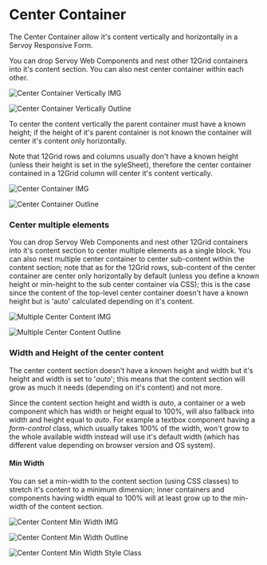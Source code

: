 # Center Container

The Center Container allow it's content vertically and horizontally in a Servoy Responsive Form.

You can drop Servoy Web Components and nest other 12Grid containers into it's content section. You can also nest center container within each other.

![Center Container Vertically IMG](../../../../extensions/layout/12grid/images/2017-10-13\_1811.png)

![Center Container Vertically Outline](../../../../extensions/layout/12grid/images/2017-10-18\_1207.png)

To center the content vertically the parent container must have a known height; if the height of it's parent container is not known the container will center it's content only horizontally.

Note that 12Grid rows and columns usually don't have a known height (unless their height is set in the syleSheet), therefore the center container contained in a 12Grid column will center it's content vertically.

![Center Container IMG](../../../../extensions/layout/12grid/images/2017-10-13\_1814.png)

![Center Container Outline](../../../../extensions/layout/12grid/images/2017-10-13\_1821.png)

### Center multiple elements

You can drop Servoy Web Components and nest other 12Grid containers into it's content section to center multiple elements as a single block. You can also nest multiple center container to center sub-content within the content section; note that as for the 12Grid rows, sub-content of the center container are center only horizontally by default (unless you define a known height or min-height to the sub center container via CSS); this is the case since the content of the top-level center container doesn't have a known height but is 'auto' calculated depending on it's content.

![Multiple Center Content IMG](../../../../extensions/layout/12grid/images/2017-10-18\_1215.png)

![Multiple Center Content Outline](../../../../extensions/layout/12grid/images/2017-10-18\_1217.png)

### Width and Height of the center content

The center content section doesn't have a known height and width but it's height and width is set to '_auto_'; this means that the content section will grow as much it needs (depending on it's content) and not more.

Since the content section height and width is _auto_, a container or a web component which has width or height equal to 100%, will also fallback into width and height equal to _auto_. For example a textbox component having a _form-control_ class, which usually takes 100% of the width, won't grow to the whole available width instead will use it's default width (which has different value depending on browser version and OS system).

#### Min Width

You can set a min-width to the content section (using CSS classes) to stretch it's content to a minimum dimension; inner containers and components having width equal to 100% will at least grow up to the min-width of the content section.

![Center Content Min Width IMG](../../../../extensions/layout/12grid/images/2017-10-18\_1255.png)

![Center Content Min Width Outline](../../../../extensions/layout/12grid/images/2017-10-18\_1253.png)

![Center Content Min Width Style Class](../../../../extensions/layout/12grid/images/2017-10-18\_1256.png)
